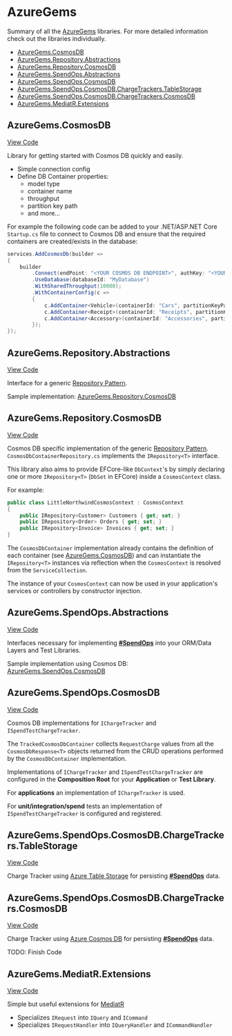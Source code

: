 # AzureGems

Summary of all the [AzureGems](https://azuregems.io) libraries. For more detailed information check out the libraries individually.

  - [AzureGems.CosmosDB](#azuregemscosmosdb)
  - [AzureGems.Repository.Abstractions](#azuregemsrepositoryabstractions)
  - [AzureGems.Repository.CosmosDB](#azuregemsrepositorycosmosdb)
  - [AzureGems.SpendOps.Abstractions](#azuregemsspendopsabstractions)
  - [AzureGems.SpendOps.CosmosDB](#azuregemsspendopscosmosdb)
  - [AzureGems.SpendOps.CosmosDB.ChargeTrackers.TableStorage](#azuregemsspendopscosmosdbchargetrackerstablestorage)
  - [AzureGems.SpendOps.CosmosDB.ChargeTrackers.CosmosDB](#azuregemsspendopscosmosdbchargetrackerscosmosdb)
  - [AzureGems.MediatR.Extensions](#azuregemsmediatrextensions)

## AzureGems.CosmosDB

[View Code](https://github.com/william-liebenberg/AzureGems/tree/master/AzureGems.CosmosDB)

Library for getting started with Cosmos DB quickly and easily.

* Simple connection config
* Define DB Container properties:
  * model type
  * container name
  * throughput
  * partition key path
  * and more...

For example the following code can be added to your .NET/ASP.NET Core `Startup.cs` file to connect to Cosmos DB and ensure that the required containers are created/exists in the database:

```csharp
services.AddCosmosDb(builder =>
{
	builder
		.Connect(endPoint: "<YOUR COSMOS DB ENDPOINT>", authKey: "<YOUR COSMOSDB AUTHKEY>")
		.UseDatabase(databaseId: "MyDatabase")
		.WithSharedThroughput(10000);
		.WithContainerConfig(c =>
		{
			c.AddContainer<Vehicle>(containerId: "Cars", partitionKeyPath: "/brand", queryByDiscriminator: false, throughput: 20000);
			c.AddContainer<Receipt>(containerId: "Receipts", partitionKeyPath: "/id");
			c.AddContainer<Accessory>(containerId: "Accessories", partitionKeyPath: "/category");
		});
});
```

## AzureGems.Repository.Abstractions

[View Code](https://github.com/william-liebenberg/AzureGems/tree/master/AzureGems.Repository.Abstractions)

Interface for a generic [Repository Pattern](https://deviq.com/repository-pattern/).

Sample implementation: [AzureGems.Repository.CosmosDB](https://github.com/william-liebenberg/AzureGems/tree/master/AzureGems.Repository.CosmosDB)

## AzureGems.Repository.CosmosDB

[View Code](https://github.com/william-liebenberg/AzureGems/tree/master/AzureGems.Repository.CosmosDB)

Cosmos DB specific implementation of the generic [Repository Pattern](https://deviq.com/repository-pattern/). `CosmosDbContainerRepository.cs` implements the `IRepository<T>` interface.

This library also aims to provide EFCore-like `DbContext`'s by simply declaring one or more `IRepository<T>` (`DbSet` in EFCore) inside a `CosmosContext` class.

For example:

```csharp
public class LittleNorthwindCosmosContext : CosmosContext
{
    public IRepository<Customer> Customers { get; set; }
    public IRepository<Order> Orders { get; set; }
    public IRepository<Invoice> Invoices { get; set; }
}
```

The `CosmosDbContainer` implementation already contains the definition of each container (see [AzureGems.CosmosDB](#AzureGemsCosmosDB)) and can instantiate the `IRepository<T>` instances via reflection when the `CosmosContext` is resolved from the `ServiceCollection`.

The instance of your `CosmosContext` can now be used in your application's services or controllers by constructor injection.

## AzureGems.SpendOps.Abstractions

[View Code](https://github.com/william-liebenberg/AzureGems/tree/master/AzureGems.SpendOps.Abstractions)

Interfaces necessary for implementing [**#SpendOps**](https://azuregems.io/spendops-with-azure-cosmos-db/) into your ORM/Data Layers and Test Libraries.

Sample implementation using Cosmos DB: [AzureGems.SpendOps.CosmosDB](https://github.com/william-liebenberg/AzureGems/tree/master/AzureGems.SpendOps.CosmosDB)

## AzureGems.SpendOps.CosmosDB

[View Code](https://github.com/william-liebenberg/AzureGems/tree/master/AzureGems.SpendOps.CosmosDB)

Cosmos DB implementations for `IChargeTracker` and `ISpendTestChargeTracker`.

The `TrackedCosmosDbContainer` collects `RequestCharge` values from all the `CosmosDbResponse<T>` objects returned from the CRUD operations performed by the `CosmosDbContainer` implementation.

Implementations of `IChargeTracker` and `ISpendTestChargeTracker` are configured in the **Composition Root** for your **Application** or **Test Library**.

For **applications** an implementation of `IChargeTracker` is used.

For **unit/integration/spend** tests an implementation of `ISpendTestChargeTracker` is configured and registered.

## AzureGems.SpendOps.CosmosDB.ChargeTrackers.TableStorage

[View Code](https://github.com/william-liebenberg/AzureGems/tree/master/AzureGems.SpendOps.CosmosDB.ChargeTrackers.TableStorage)

Charge Tracker using [Azure Table Storage](https://azure.microsoft.com/en-us/services/storage/tables/) for persisting [**#SpendOps**](https://azuregems.io/spendops-with-azure-cosmos-db/) data.

## AzureGems.SpendOps.CosmosDB.ChargeTrackers.CosmosDB

[View Code](https://github.com/william-liebenberg/AzureGems/)

Charge Tracker using [Azure Cosmos DB](https://azure.microsoft.com/en-us/services/cosmos-db/) for persisting [**#SpendOps**](https://azuregems.io/spendops-with-azure-cosmos-db/) data.

TODO: Finish Code

## AzureGems.MediatR.Extensions

[View Code](https://github.com/william-liebenberg/AzureGems/tree/master/AzureGems.MediatR.Extensions)

Simple but useful extensions for [MediatR](https://github.com/jbogard/MediatR)

- Specializes `IRequest` into `IQuery` and `ICommand`
- Specializes `IRequestHandler` into `IQueryHandler` and `ICommandHandler`
